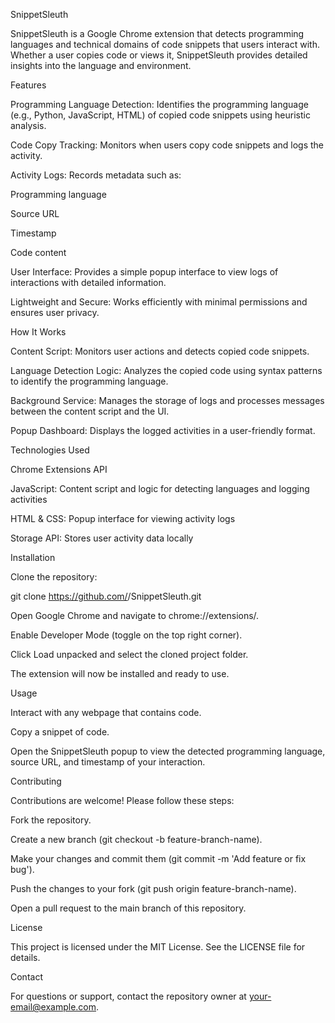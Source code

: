 SnippetSleuth

SnippetSleuth is a Google Chrome extension that detects programming languages and technical domains of code snippets that users interact with. Whether a user copies code or views it, SnippetSleuth provides detailed insights into the language and environment.

Features

Programming Language Detection: Identifies the programming language (e.g., Python, JavaScript, HTML) of copied code snippets using heuristic analysis.

Code Copy Tracking: Monitors when users copy code snippets and logs the activity.

Activity Logs: Records metadata such as:

Programming language

Source URL

Timestamp

Code content

User Interface: Provides a simple popup interface to view logs of interactions with detailed information.

Lightweight and Secure: Works efficiently with minimal permissions and ensures user privacy.

How It Works

Content Script: Monitors user actions and detects copied code snippets.

Language Detection Logic: Analyzes the copied code using syntax patterns to identify the programming language.

Background Service: Manages the storage of logs and processes messages between the content script and the UI.

Popup Dashboard: Displays the logged activities in a user-friendly format.

Technologies Used

Chrome Extensions API

JavaScript: Content script and logic for detecting languages and logging activities

HTML & CSS: Popup interface for viewing activity logs

Storage API: Stores user activity data locally

Installation

Clone the repository:

git clone https://github.com/<your-username>/SnippetSleuth.git

Open Google Chrome and navigate to chrome://extensions/.

Enable Developer Mode (toggle on the top right corner).

Click Load unpacked and select the cloned project folder.

The extension will now be installed and ready to use.

Usage

Interact with any webpage that contains code.

Copy a snippet of code.

Open the SnippetSleuth popup to view the detected programming language, source URL, and timestamp of your interaction.

Contributing

Contributions are welcome! Please follow these steps:

Fork the repository.

Create a new branch (git checkout -b feature-branch-name).

Make your changes and commit them (git commit -m 'Add feature or fix bug').

Push the changes to your fork (git push origin feature-branch-name).

Open a pull request to the main branch of this repository.

License

This project is licensed under the MIT License. See the LICENSE file for details.

Contact

For questions or support, contact the repository owner at <your-email@example.com>.
